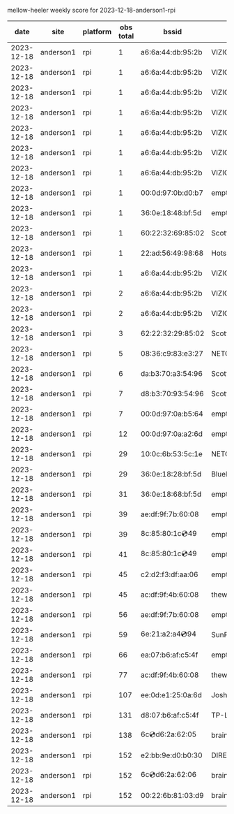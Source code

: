mellow-heeler weekly score for 2023-12-18-anderson1-rpi

|date|site|platform|obs total|bssid|ssid|
|--|--|--|--|--|--|
|2023-12-18|anderson1|rpi|1|a6:6a:44:db:95:2b|VIZIOCastAudio9695|
|2023-12-18|anderson1|rpi|1|a6:6a:44:db:95:2b|VIZIOCastAudio1629|
|2023-12-18|anderson1|rpi|1|a6:6a:44:db:95:2b|VIZIOCastAudio3905|
|2023-12-18|anderson1|rpi|1|a6:6a:44:db:95:2b|VIZIOCastAudio6470|
|2023-12-18|anderson1|rpi|1|a6:6a:44:db:95:2b|VIZIOCastAudio5843|
|2023-12-18|anderson1|rpi|1|a6:6a:44:db:95:2b|VIZIOCastAudio5443|
|2023-12-18|anderson1|rpi|1|a6:6a:44:db:95:2b|VIZIOCastAudio8772|
|2023-12-18|anderson1|rpi|1|00:0d:97:0b:d0:b7|empty_ssid|
|2023-12-18|anderson1|rpi|1|36:0e:18:48:bf:5d|empty_ssid|
|2023-12-18|anderson1|rpi|1|60:22:32:69:85:02|Scott WiFi|
|2023-12-18|anderson1|rpi|1|22:ad:56:49:98:68|Hotspot9868|
|2023-12-18|anderson1|rpi|1|a6:6a:44:db:95:2b|VIZIOCastAudio9472|
|2023-12-18|anderson1|rpi|2|a6:6a:44:db:95:2b|VIZIOCastAudio5936|
|2023-12-18|anderson1|rpi|2|a6:6a:44:db:95:2b|VIZIOCastAudio3829|
|2023-12-18|anderson1|rpi|3|62:22:32:29:85:02|Scott IoT Wifi|
|2023-12-18|anderson1|rpi|5|08:36:c9:83:e3:27|NETGEAR34|
|2023-12-18|anderson1|rpi|6|da:b3:70:a3:54:96|Scott IoT Wifi|
|2023-12-18|anderson1|rpi|7|d8:b3:70:93:54:96|Scott WiFi|
|2023-12-18|anderson1|rpi|7|00:0d:97:0a:b5:64|empty_ssid|
|2023-12-18|anderson1|rpi|12|00:0d:97:0a:a2:6d|empty_ssid|
|2023-12-18|anderson1|rpi|29|10:0c:6b:53:5c:1e|NETGEAR55|
|2023-12-18|anderson1|rpi|29|36:0e:18:28:bf:5d|Bluelotus|
|2023-12-18|anderson1|rpi|31|36:0e:18:68:bf:5d|empty_ssid|
|2023-12-18|anderson1|rpi|39|ae:df:9f:7b:60:08|empty_ssid|
|2023-12-18|anderson1|rpi|39|8c:85:80:1c:cd:49|empty_ssid|
|2023-12-18|anderson1|rpi|41|8c:85:80:1c:cd:49|empty_ssid|
|2023-12-18|anderson1|rpi|45|c2:d2:f3:df:aa:06|empty_ssid|
|2023-12-18|anderson1|rpi|45|ac:df:9f:4b:60:08|theweef|
|2023-12-18|anderson1|rpi|56|ae:df:9f:7b:60:08|empty_ssid|
|2023-12-18|anderson1|rpi|59|6e:21:a2:a4:cd:94|SunPower21450|
|2023-12-18|anderson1|rpi|66|ea:07:b6:af:c5:4f|empty_ssid|
|2023-12-18|anderson1|rpi|77|ac:df:9f:4b:60:08|theweef|
|2023-12-18|anderson1|rpi|107|ee:0d:e1:25:0a:6d|JoshLily|
|2023-12-18|anderson1|rpi|131|d8:07:b6:af:c5:4f|TP-Link_C54F|
|2023-12-18|anderson1|rpi|138|6c:cd:d6:2a:62:05|braingang2_5GEXT|
|2023-12-18|anderson1|rpi|152|e2:bb:9e:d0:b0:30|DIRECT-9ED03030|
|2023-12-18|anderson1|rpi|152|6c:cd:d6:2a:62:06|braingang2_2GEXT|
|2023-12-18|anderson1|rpi|152|00:22:6b:81:03:d9|braingang2|
